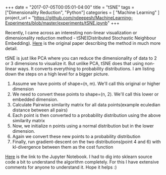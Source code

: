 +++
date = "2017-07-05T00:05:01-04:00"
title = "tSNE"
tags = ["Dimensionality Reduction", "Python"]
categories = [ "Machine Learning" ]
project_url = "https://github.com/ndeepesh/MachineLearning-Experiments/blob/master/experiments/tSNE.ipynb"
+++

Recently, I came across an interesting non-linear visualization or dimensionality reduction method - tSNE(Distributed Stochastic Neighbour Embedding). [Here](http://www.jmlr.org/papers/volume9/vandermaaten08a/vandermaaten08a.pdf) is the original paper describing the method in much more detail.

tSNE is just like PCA where you can reduce the dimensionality of data to 2 or 3 dimensions to visualize it. But unlike PCA, tSNE does that using non-linear ways. It converts everything to probability distributions. I am listing down the steps on a high level for a bigger picture. <br/>

1. Assume we have points of shape=(n, m). We'll call this original or higher dimension<br/>
2. We need to convert these points to shape=(n, 2). We'll call this lower or embedded dimension.<br/>
3. Calculate Pairwise similarity matrix for all data points(example eculedian distance between all pairs)<br/>
4. Each point is then converted to a probability distribution using the above similarity matrix<br/>
5. Now, we initialize n points using a normal distribution but in the lower dimension.<br/>
6. Again we convert these new points to a probability distribution<br/>
7. Finally, run gradient-descent on the two distributions(point 4 and 6) with kl-divergence between them as the cost function <br/>

[Here](https://github.com/ndeepesh/MachineLearning-Experiments/blob/master/experiments/tSNE.ipynb) is the link to the Jupyter Notebook. I had to dig into sklearn source code a bit to understand the algorithm completely. For this I have extensive comments for anyone to understand it. Hope it helps :) <br/>